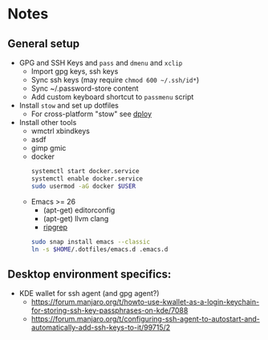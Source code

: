 # Notes

## General setup

* GPG and SSH Keys and `pass` and `dmenu` and `xclip`
  * Import gpg keys, ssh keys
  * Sync ssh keys (may require `chmod 600 ~/.ssh/id*`)
  * Sync ~/.password-store content
  * Add custom keyboard shortcut to `passmenu` script
* Install `stow` and set up dotfiles
  * For cross-platform "stow" see [dploy](https://github.com/arecarn/dploy)
* Install other tools
  * wmctrl xbindkeys
  * asdf
  * gimp gmic
  * docker
    ```bash
    systemctl start docker.service
    systemctl enable docker.service
    sudo usermod -aG docker $USER
    ```
  * Emacs >= 26
    * (apt-get) editorconfig
    * (apt-get) llvm clang
    * [ripgrep](https://github.com/BurntSushi/ripgrep#installation)
    ```bash
    sudo snap install emacs --classic
    ln -s $HOME/.dotfiles/emacs.d .emacs.d
    ```

## Desktop environment specifics: 

* KDE wallet for ssh agent (and gpg agent?)
  * https://forum.manjaro.org/t/howto-use-kwallet-as-a-login-keychain-for-storing-ssh-key-passphrases-on-kde/7088
  * https://forum.manjaro.org/t/configuring-ssh-agent-to-autostart-and-automatically-add-ssh-keys-to-it/99715/2
